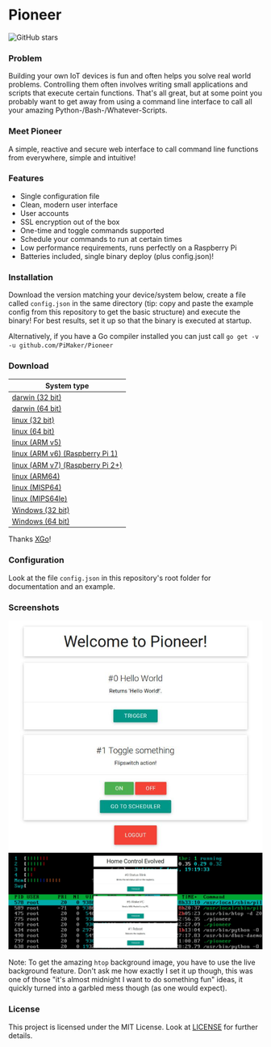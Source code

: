 # Pioneer

![GitHub stars](https://img.shields.io/github/stars/PiMaker/Pioneer.svg?style=social&label=Star)

### Problem

Building your own IoT devices is fun and often helps you solve real world problems. Controlling them often involves writing small applications and scripts that execute certain functions. That's all great, but at some point you probably want to get away from using a command line interface to call all your amazing Python-/Bash-/Whatever-Scripts.

### Meet Pioneer

A simple, reactive and secure web interface to call command line functions from everywhere, simple and intuitive!

### Features

* Single configuration file
* Clean, modern user interface
* User accounts
* SSL encryption out of the box
* One-time and toggle commands supported
* Schedule your commands to run at certain times
* Low performance requirements, runs perfectly on a Raspberry Pi
* Batteries included, single binary deploy (plus config.json)!

### Installation

Download the version matching your device/system below, create a file called `config.json` in the same directory (tip: copy and paste the example config from this repository to get the basic structure) and execute the binary! For best results, set it up so that the binary is executed at startup.

Alternatively, if you have a Go compiler installed you can just call `go get -v -u github.com/PiMaker/Pioneer`

### Download

| System type                                              |
| -------------------------------------------------------- |
| [darwin (32 bit)](static/Pioneer-darwin-10.6-386?raw=true)        |
| [darwin (64 bit)](static/Pioneer-darwin-10.6-amd64?raw=true)      |
| [linux (32 bit)](static/Pioneer-linux-386?raw=true)               |
| [linux (64 bit)](static/Pioneer-linux-amd64?raw=true)             |
| [linux (ARM v5)](static/Pioneer-linux-arm-5?raw=true)             |
| [linux (ARM v6) (Raspberry Pi 1)](static/Pioneer-linux-arm-6?raw=true)             |
| [linux (ARM v7) (Raspberry Pi 2+)](static/Pioneer-linux-arm-7?raw=true)             |
| [linux (ARM64)](static/Pioneer-linux-arm64?raw=true)              |
| [linux (MISP64)](static/Pioneer-linux-mips64?raw=true)            |
| [linux (MIPS64le)](static/Pioneer-linux-mips64le?raw=true)        |
| [Windows (32 bit)](static/Pioneer-windows-4.0-386.exe?raw=true)   |
| [Windows (64 bit)](static/Pioneer-windows-4.0-amd64.exe?raw=true) |

Thanks [XGo](https://github.com/karalabe/xgo)!

### Configuration

Look at the file `config.json` in this repository's root folder for documentation and an example.

### Screenshots

![screenshot2](static/screenshot2.jpeg)
![screenshot1](static/screenshot1.jpeg)

Note: To get the amazing `htop` background image, you have to use the live background feature. Don't ask me how exactly I set it up though, this was one of those "it's almost midnight I want to do something fun" ideas, it quickly turned into a garbled mess though (as one would expect).

### License

This project is licensed under the MIT License. Look at [LICENSE](LICENSE) for further details.
